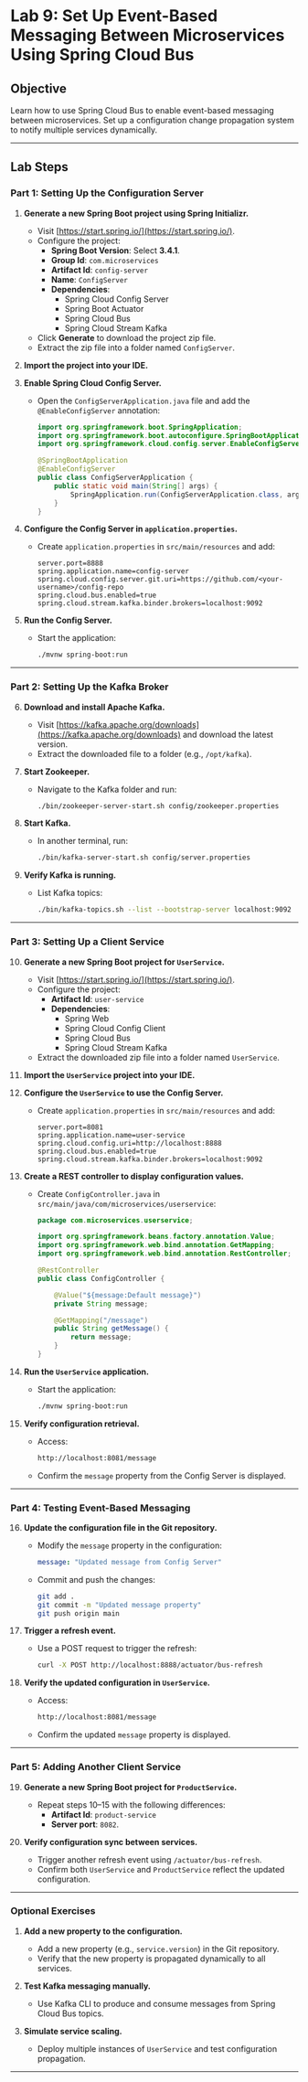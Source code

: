 # **Lab 9: Set Up Event-Based Messaging Between Microservices Using Spring Cloud Bus**

## **Objective**
Learn how to use Spring Cloud Bus to enable event-based messaging between microservices. Set up a configuration change propagation system to notify multiple services dynamically.

---

## **Lab Steps**

### **Part 1: Setting Up the Configuration Server**

1. **Generate a new Spring Boot project using Spring Initializr.**
   - Visit [https://start.spring.io/](https://start.spring.io/).
   - Configure the project:
     - **Spring Boot Version**: Select **3.4.1**.
     - **Group Id**: `com.microservices`
     - **Artifact Id**: `config-server`
     - **Name**: `ConfigServer`
     - **Dependencies**:
       - Spring Cloud Config Server
       - Spring Boot Actuator
       - Spring Cloud Bus
       - Spring Cloud Stream Kafka
   - Click **Generate** to download the project zip file.
   - Extract the zip file into a folder named `ConfigServer`.

2. **Import the project into your IDE.**

3. **Enable Spring Cloud Config Server.**
   - Open the `ConfigServerApplication.java` file and add the `@EnableConfigServer` annotation:
     ```java
     import org.springframework.boot.SpringApplication;
     import org.springframework.boot.autoconfigure.SpringBootApplication;
     import org.springframework.cloud.config.server.EnableConfigServer;

     @SpringBootApplication
     @EnableConfigServer
     public class ConfigServerApplication {
         public static void main(String[] args) {
             SpringApplication.run(ConfigServerApplication.class, args);
         }
     }
     ```

4. **Configure the Config Server in `application.properties`.**
   - Create `application.properties` in `src/main/resources` and add:
     ```properties
     server.port=8888
     spring.application.name=config-server
     spring.cloud.config.server.git.uri=https://github.com/<your-username>/config-repo
     spring.cloud.bus.enabled=true
     spring.cloud.stream.kafka.binder.brokers=localhost:9092
     ```

5. **Run the Config Server.**
   - Start the application:
     ```bash
     ./mvnw spring-boot:run
     ```

---

### **Part 2: Setting Up the Kafka Broker**

6. **Download and install Apache Kafka.**
   - Visit [https://kafka.apache.org/downloads](https://kafka.apache.org/downloads) and download the latest version.
   - Extract the downloaded file to a folder (e.g., `/opt/kafka`).

7. **Start Zookeeper.**
   - Navigate to the Kafka folder and run:
     ```bash
     ./bin/zookeeper-server-start.sh config/zookeeper.properties
     ```

8. **Start Kafka.**
   - In another terminal, run:
     ```bash
     ./bin/kafka-server-start.sh config/server.properties
     ```

9. **Verify Kafka is running.**
   - List Kafka topics:
     ```bash
     ./bin/kafka-topics.sh --list --bootstrap-server localhost:9092
     ```

---

### **Part 3: Setting Up a Client Service**

10. **Generate a new Spring Boot project for `UserService`.**
    - Visit [https://start.spring.io/](https://start.spring.io/).
    - Configure the project:
      - **Artifact Id**: `user-service`
      - **Dependencies**:
        - Spring Web
        - Spring Cloud Config Client
        - Spring Cloud Bus
        - Spring Cloud Stream Kafka
    - Extract the downloaded zip file into a folder named `UserService`.

11. **Import the `UserService` project into your IDE.**

12. **Configure the `UserService` to use the Config Server.**
    - Create `application.properties` in `src/main/resources` and add:
      ```properties
      server.port=8081
      spring.application.name=user-service
      spring.cloud.config.uri=http://localhost:8888
      spring.cloud.bus.enabled=true
      spring.cloud.stream.kafka.binder.brokers=localhost:9092
      ```

13. **Create a REST controller to display configuration values.**
    - Create `ConfigController.java` in `src/main/java/com/microservices/userservice`:
      ```java
      package com.microservices.userservice;

      import org.springframework.beans.factory.annotation.Value;
      import org.springframework.web.bind.annotation.GetMapping;
      import org.springframework.web.bind.annotation.RestController;

      @RestController
      public class ConfigController {

          @Value("${message:Default message}")
          private String message;

          @GetMapping("/message")
          public String getMessage() {
              return message;
          }
      }
      ```

14. **Run the `UserService` application.**
    - Start the application:
      ```bash
      ./mvnw spring-boot:run
      ```

15. **Verify configuration retrieval.**
    - Access:
      ```bash
      http://localhost:8081/message
      ```
    - Confirm the `message` property from the Config Server is displayed.

---

### **Part 4: Testing Event-Based Messaging**

16. **Update the configuration file in the Git repository.**
    - Modify the `message` property in the configuration:
      ```yaml
      message: "Updated message from Config Server"
      ```
    - Commit and push the changes:
      ```bash
      git add .
      git commit -m "Updated message property"
      git push origin main
      ```

17. **Trigger a refresh event.**
    - Use a POST request to trigger the refresh:
      ```bash
      curl -X POST http://localhost:8888/actuator/bus-refresh
      ```

18. **Verify the updated configuration in `UserService`.**
    - Access:
      ```bash
      http://localhost:8081/message
      ```
    - Confirm the updated `message` property is displayed.

---

### **Part 5: Adding Another Client Service**

19. **Generate a new Spring Boot project for `ProductService`.**
    - Repeat steps 10–15 with the following differences:
      - **Artifact Id**: `product-service`
      - **Server port**: `8082`.

20. **Verify configuration sync between services.**
    - Trigger another refresh event using `/actuator/bus-refresh`.
    - Confirm both `UserService` and `ProductService` reflect the updated configuration.

---

### **Optional Exercises**

1. **Add a new property to the configuration.**
   - Add a new property (e.g., `service.version`) in the Git repository.
   - Verify that the new property is propagated dynamically to all services.

2. **Test Kafka messaging manually.**
   - Use Kafka CLI to produce and consume messages from Spring Cloud Bus topics.

3. **Simulate service scaling.**
   - Deploy multiple instances of `UserService` and test configuration propagation.

---
